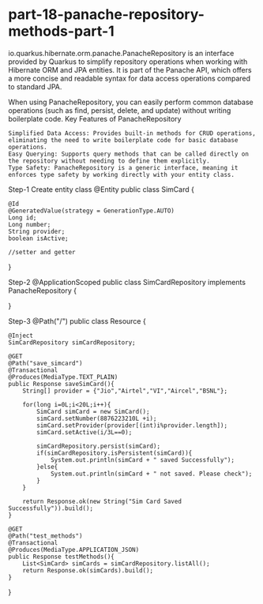 # part-18-panache-repository-methods-part-1

io.quarkus.hibernate.orm.panache.PanacheRepository is an interface provided by Quarkus to simplify repository operations when working with Hibernate ORM and JPA entities. 
It is part of the Panache API, which offers a more concise and readable syntax for data access operations compared to standard JPA.

When using PanacheRepository, you can easily perform common database operations (such as find, persist, delete, and update) without writing boilerplate code.
Key Features of PanacheRepository

    Simplified Data Access: Provides built-in methods for CRUD operations, eliminating the need to write boilerplate code for basic database operations.
    Easy Querying: Supports query methods that can be called directly on the repository without needing to define them explicitly.
    Type Safety: PanacheRepository is a generic interface, meaning it enforces type safety by working directly with your entity class.



Step-1
Create entity class 
@Entity
public class SimCard {

    @Id
    @GeneratedValue(strategy = GenerationType.AUTO)
    Long id;
    Long number;
    String provider;
    boolean isActive;

    //setter and getter
}

Step-2
@ApplicationScoped
public class SimCardRepository implements PanacheRepository<SimCard> {

}

Step-3
@Path("/")
public class Resource {

    @Inject
    SimCardRepository simCardRepository;

    @GET
    @Path("save_simcard")
    @Transactional
    @Produces(MediaType.TEXT_PLAIN)
    public Response saveSimCard(){
        String[] provider = {"Jio","Airtel","VI","Aircel","BSNL"};

        for(long i=0L;i<20L;i++){
            SimCard simCard = new SimCard();
            simCard.setNumber(8876223210L +i);
            simCard.setProvider(provider[(int)i%provider.length]);
            simCard.setActive(i/3L==0);

            simCardRepository.persist(simCard);
            if(simCardRepository.isPersistent(simCard)){
                System.out.println(simCard + " saved Successfully");
            }else{
                System.out.println(simCard + " not saved. Please check");
            }
        }

        return Response.ok(new String("Sim Card Saved Successfully")).build();
    }

    @GET
    @Path("test_methods")
    @Transactional
    @Produces(MediaType.APPLICATION_JSON)
    public Response testMethods(){
        List<SimCard> simCards = simCardRepository.listAll();
        return Response.ok(simCards).build();
    }


}